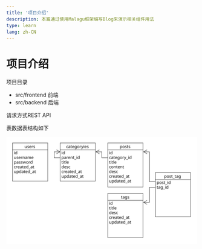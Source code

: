 ```yaml
---
title: '项目介绍'
description: 本篇通过使用Malagu框架编写Blog来演示相关组件用法
type: learn
lang: zh-CN
---
```


# 项目介绍

项目目录
- src/frontend 前端
- src/backend 后端

请求方式REST API

表数据表结构如下

![数据表结构](/images/learn/blog_structure.svg)
